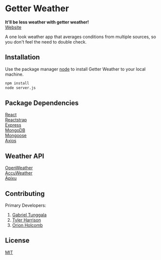 # Getter Weather

 **It'll be less weather with getter weather!**   
[Website](https://getter-weather.herokuapp.com/)

A one look weather app that averages conditions from multiple sources, so you don't feel the need to double check.    


## Installation

Use the package manager [node](https://nodejs.org/en/download/) to install Getter Weather to your local machine.

```bash
npm install
node server.js
```

## Package Dependencies

[React](https://facebook.github.io/create-react-app/)   
[Reactstrap](https://reactstrap.github.io/)   
[Express](https://expressjs.com/)   
[MongoDB](https://www.mongodb.com/)   
[Mongoose](https://mongoosejs.com/)   
[Axios](https://github.com/axios/axios)   


## Weather API 

[OpenWeather](https://openweathermap.org/api)   
[AccuWeather](https://rapidapi.com/stefan.skliarov/api/AccuWeather)   
[Apixu](https://www.apixu.com/login.aspx?ReturnUrl=%2fmy%2f)   




## Contributing
Primary Developers:   
1) [Gabriel Tunggala](https://github.com/gtunggala)
2) [Tyler Harrison](https://github.com/n00b-c0der) 
3) [Orion Holcomb](https://github.com/orionholcomb)

## License
[MIT](https://choosealicense.com/licenses/mit/)